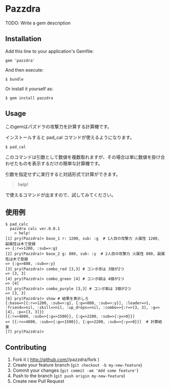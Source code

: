 # Pazzdra

TODO: Write a gem description

## Installation

Add this line to your application's Gemfile:

    gem 'pazzdra'

And then execute:

    $ bundle

Or install it yourself as:

    $ gem install pazzdra

## Usage

このgemはパズドラの攻撃力を計算する計算機です。

インストールすると pad_cal コマンドが使えるようになります。

    $ pad_cal

このコマンドは引数として数値を複数取れますが、その場合は単に数値を掛け合わせたものを表示するだけの簡単な計算機です。

引数を指定せずに実行すると対話形式で計算ができます。

 > help!

で使えるコマンドが出ますので、試してみてください。

## 使用例

    $ pad_calc
      pazzdra calc ver.0.0.1
        > help!
    [1] pry(Pazzdra)> base_1 r: 1200, sub: :g  # 1人目の攻撃力 火属性 1200, 副属性は木で登録
    => {:r=>1200, :sub=>:g}
    [2] pry(Pazzdra)> base_2 g: 880, sub: :y  # 2人目の攻撃力 火属性 880, 副属性は木で登録
    => {:g=>880, :sub=>:y}
    [3] pry(Pazzdra)> combo_red [3,3] # コンボ赤は 3個が2つ
    => [3, 3]
    [4] pry(Pazzdra)> combo_green [4] # コンボ緑は 4個が1つ
    => [4]
    [5] pry(Pazzdra)> combo_purple [3,3] # コンボ紫は 3個が2つ
    => [3, 3]
    [6] pry(Pazzdra)> show # 結果を表示しろ
    {:base=>[{:r=>1200, :sub=>:g}, {:g=>880, :sub=>:y}], :leader=>1, :friend=>nil, :skill=>nil, :up_drops=>nil, :combo=>{:r=>[3, 3], :g=>[4], :p=>[3, 3]}}
    [{:r=>4800, :sub=>{:g=>1500}}, {:g=>2200, :sub=>{:y=>0}}]
    => [{:r=>4800, :sub=>{:g=>1500}}, {:g=>2200, :sub=>{:y=>0}}]  # 計算結果
    [7] pry(Pazzdra)>


## Contributing

1. Fork it ( http://github.com/<my-github-username>/pazzdra/fork )
2. Create your feature branch (`git checkout -b my-new-feature`)
3. Commit your changes (`git commit -am 'Add some feature'`)
4. Push to the branch (`git push origin my-new-feature`)
5. Create new Pull Request
